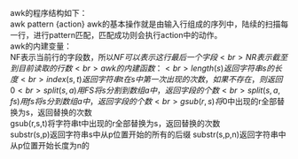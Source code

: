 awk的程序结构如下：<br>
awk pattern {action}
awk的基本操作就是由输入行组成的序列中，陆续的扫描每一行，进行pattern匹配，匹配成功则会执行action中的动作。<br>
awk的内建变量：<br>
NF表示当前行的字段数，所以$NF可以表示这行最后一个字段<br>
NR表示截至到目前读取的行数<br>
awk的内建函数：<br>
length(s)返回字符串s的长度<br>
index(s,t)返回字符串t在s中第一次出现的次数，如果不存在，则返回0<br>
split(s,a)用FS将s分割到数组a中，返回字段的个数<br>
split(s,a,fs)用fs将s分到数组a中，返回字段的个数<br>
gsub(r,s)将$0中出现的r全部替换为s，返回替换的次数<br>
gsub(r,s,t)将字符串t中出现的r全部替换为s，返回替换的次数<br>
substr(s,p)返回字符串s中从p位置开始的所有的后缀
substr(s,p,n)返回字符串中从p位置开始长度为n的



